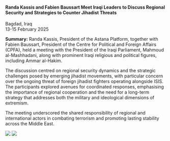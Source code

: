 <h4>Randa Kassis and Fabien Baussart Meet Iraqi Leaders to Discuss Regional Security and Strategies to Counter Jihadist Threats</h4>

Bagdad, Iraq <br>
13-15 February 2025

<b>Summary:</b>
Randa Kassis, President of the Astana Platform, together with Fabien Baussart, President of the Centre for Political and Foreign Affairs (CPFA), held a meeting with the President of the Iraqi Parliament, Mahmoud al-Mashhadani, along with prominent Iraqi religious and political figures, including Ammar al-Hakim.

The discussion centred on regional security dynamics and the strategic challenges posed by emerging jihadist movements, with particular concern over the ongoing threat of foreign jihadist fighters operating alongside ISIS. The participants explored avenues for coordinated responses, emphasising the importance of regional cooperation and the need for a long-term strategy that addresses both the military and ideological dimensions of extremism.

The meeting underscored the shared responsibility of regional and international actors in combating terrorism and promoting lasting stability across the Middle East.

![](3.JPG)
![](4.JPG)
<p></p>

